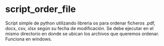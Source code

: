 # script_order_file
Script simple de python utilizando libreria os para ordenar ficheros .pdf, docx, csv, xlsx según su fecha de modificación.
Se debe ejecutar en el mismo directorio en donde se ubican los archivos que queremos ordenar. Funciona en windows.
